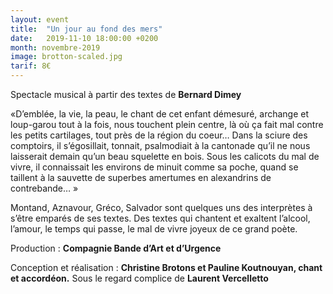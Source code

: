```yaml
---
layout: event
title:  "Un jour au fond des mers"
date:   2019-11-10 18:00:00 +0200
month: novembre-2019
image: brotton-scaled.jpg
tarif: 8€
---
```


Spectacle musical à partir des textes de **Bernard Dimey**

«D’emblée, la vie, la peau, le chant de cet enfant démesuré, archange et loup-garou tout à la fois, nous touchent plein centre, là où ça fait mal contre les petits cartilages, tout près de la région du coeur… Dans la sciure des comptoirs, il s’égosillait, tonnait, psalmodiait à la cantonade qu’il ne nous laisserait demain qu’un beau squelette en bois. Sous les calicots du mal de vivre, il connaissait les environs de minuit comme sa poche, quand se taillent à la sauvette de superbes amertumes en alexandrins de contrebande… »

Montand, Aznavour, Gréco, Salvador sont quelques uns des interprètes à s’être emparés de ses textes. Des textes qui chantent et exaltent l’alcool, l’amour, le temps qui passe, le mal de vivre joyeux de ce grand poète.

Production : **Compagnie Bande d’Art et d’Urgence**

Conception et réalisation : **Christine Brotons et Pauline Koutnouyan, chant et accordéon.** Sous le regard complice de **Laurent Vercelletto**
